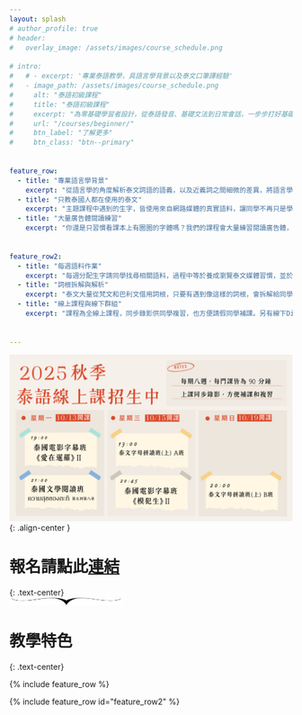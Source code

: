 ```yaml
---
layout: splash
# author_profile: true
# header:
#   overlay_image: /assets/images/course_schedule.png

# intro: 
#   # - excerpt: '專業泰語教學，具語言學背景以及泰文口筆譯經驗'
#   - image_path: /assets/images/course_schedule.png
#     alt: "泰語初級課程"
#     title: "泰語初級課程"
#     excerpt: "為零基礎學習者設計，從泰語發音、基礎文法到日常會話，一步步打好基礎。"
#     url: "/courses/beginner/"
#     btn_label: "了解更多"
#     btn_class: "btn--primary"


feature_row:
  - title: "專業語言學背景"
    excerpt: "從語言學的角度解析泰文詞語的語義，以及近義詞之間細微的差異，將語言學理論作為工具，讓同學深入理解泰語，一同遨遊泰文的世界。"
  - title: "只教泰國人都在使用的泰文"
    excerpt: "主題課程中遇到的生字，皆使用來自網路媒體的真實語料，讓同學不再只是學習課本上枯燥的例句，而是直接接觸泰國人日常生活都在使用的句子。"
  - title: "大量廣告體閱讀練習"
    excerpt: "你還是只習慣看課本上有圈圈的字體嗎？我們的課程會大量練習閱讀廣告體，讓你習慣成自然，到了泰國再也不用因為路上的招牌菜單而一頭霧水。"


feature_row2:
  - title: "每週語料作業"
    excerpt: "每週分配生字請同學找尋相關語料，過程中等於養成瀏覽泰文媒體習慣，並於下週講解，等於每門課額外增加閱讀練習。"
  - title: "詞根拆解與解析"
    excerpt: "泰文大量從梵文和巴利文借用詞根，只要有遇到像這樣的詞根，會拆解給同學看，並補充相關單字，除了加深印象，更是深化對詞彙的了解。"
  - title: "線上課程與線下群組"
    excerpt: "課程為全線上課程，同步錄影供同學複習，也方便請假同學補課。另有線下Discord課程群組，遇到問題隨時發問，讓各位同學都能跟上。"


---
```



![](/assets/images/course_schedule.png){: .align-center }
<!-- <br> -->
<h1>報名請點此<a href="https://forms.gle/XUsqGxq499h89d1H7" target="_blank">連結</a></h1>
{: .text-center}
<br>
<!-- <hr> -->
<img src="/assets/images/seperator.png" class="align-center" width="40%" />
<!-- <h1>教學特色</h1> -->

<!-- <img src="/assets/images/教學特色.png" class="align-center" width="45%" /> -->
<!-- {: .text-center} -->
<!-- <br> -->
<h1>教學特色</h1> {: .text-center} 

{% include feature_row %}

{% include feature_row id="feature_row2" %}
<!-- {% include feature_row id="feature_row2" type="" %} -->
